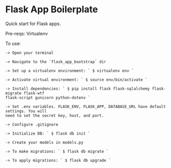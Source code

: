 # Flask App Boilerplate

Quick start for Flask apps.

Pre-reqs: Virtualenv

To use:
    
    -> Open your terminal

    -> Navigate to the `flask_app_bootstrap` dir

    -> Set up a virtualenv environment: ` $ virtualenv env `

    -> Activate virtual environment: ` $ source env/bin/activate `

    -> Install dependencies: ` $ pip install flask flask-sqlalchemy flask-migrate flask-wtf 
    flask-script gunicorn python-dotenv `

    -> Set .env variables. FLASK_ENV, FLASK_APP, DATABASE_URL have default settings. You will 
    need to set the secret key, host, and port.

    -> Configure .gitignore

    -> Initialize DB: ` $ flask db init `

    -> Create your models in models.py

    -> To make migrations: ` $ flask db migrate `

    -> To apply migrations: ` $ flask db upgrade `
